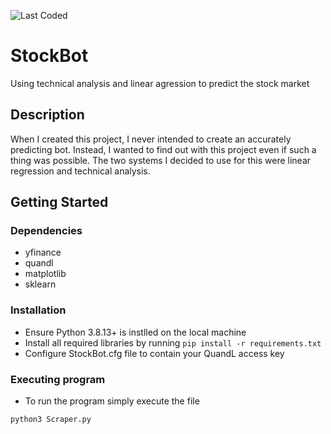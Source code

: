 ![Last Coded](https://img.shields.io/badge/last%20updated-august%202021-red)

# StockBot
Using technical analysis and linear agression to predict the stock market

## Description
When I created this project, I never intended to create an accurately predicting bot. Instead, I wanted to find out with this project even if such a thing was possible. The two systems I decided to use for this were linear regression and technical analysis. 

## Getting Started

### Dependencies

* yfinance
* quandl
* matplotlib
* sklearn

### Installation

* Ensure Python 3.8.13+ is instlled on the local machine
* Install all required libraries by running `pip install -r requirements.txt`
* Configure StockBot.cfg file to contain your QuandL access key

### Executing program

* To run the program simply execute the file
```
python3 Scraper.py
```
